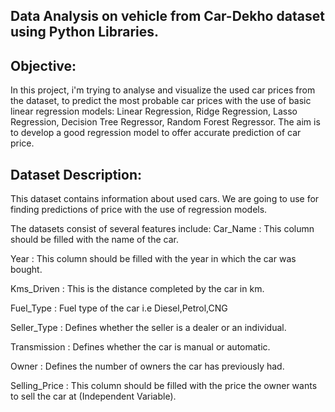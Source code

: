 ## Data Analysis on vehicle from Car-Dekho dataset using Python Libraries.

## Objective:
In this project, i'm trying to analyse and visualize the used car prices from the dataset, to predict the most probable car prices with the use of basic linear regression models: Linear Regression, Ridge Regression, Lasso Regression, Decision Tree Regressor, Random Forest Regressor.
The aim is to develop a good regression model to offer accurate prediction of car price.

## Dataset Description:
This dataset contains information about used cars. We are going to use for finding predictions of price with the use of regression models.

The datasets consist of several features include:
Car_Name : This column should be filled with the name of the car.

Year : This column should be filled with the year in which the car was bought.

Kms_Driven : This is the distance completed by the car in km.

Fuel_Type : Fuel type of the car i.e Diesel,Petrol,CNG

Seller_Type : Defines whether the seller is a dealer or an individual.

Transmission : Defines whether the car is manual or automatic.

Owner : Defines the number of owners the car has previously had.

Selling_Price : This column should be filled with the price the owner wants to sell the car at (Independent Variable).
